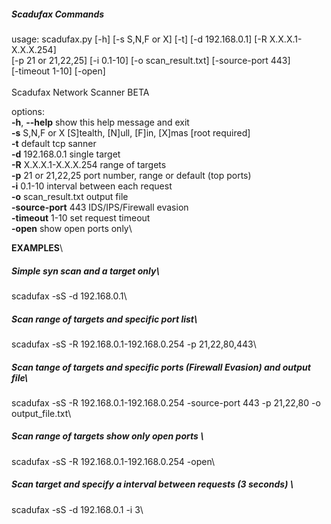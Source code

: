 ##### Scadufax Commands

usage: scadufax.py [-h] [-s S,N,F or X] [-t] [-d 192.168.0.1] [-R X.X.X.1-X.X.X.254]\
                   [-p 21 or 21,22,25] [-i 0.1-10] [-o scan_result.txt] [-source-port 443]\
                   [-timeout 1-10] [-open]\
\
Scadufax Network Scanner BETA

options:\
  **-h**, **--help**            show this help message and exit\
  **-s** S,N,F or X         [S]tealth, [N]ull, [F]in, [X]mas [root required]\
  **-t**                    default tcp sanner\
  **-d** 192.168.0.1        single target\
  **-R** X.X.X.1-X.X.X.254  range of targets\
  **-p** 21 or 21,22,25     port number, range or default (top ports)\
  **-i** 0.1-10             interval between each request\
  **-o** scan_result.txt    output file\
  **-source-port** 443      IDS/IPS/Firewall evasion\
  **-timeout** 1-10         set request timeout\
  **-open**                 show open ports only\

  **EXAMPLES**\

  ##### Simple syn scan and a target only\
  scadufax -sS -d 192.168.0.1\
  
  ##### Scan range of targets and specific port list\
  scadufax -sS -R 192.168.0.1-192.168.0.254 -p 21,22,80,443\

  ##### Scan tange of targets and specific ports (Firewall Evasion) and output file\
  scadufax -sS -R 192.168.0.1-192.168.0.254 -source-port 443 -p 21,22,80 -o output_file.txt\
  
  ##### Scan range of targets show only open ports \
  scadufax -sS -R 192.168.0.1-192.168.0.254 -open\
  
  ##### Scan target and specify a interval between requests (3 seconds) \
  scadufax -sS -d 192.168.0.1 -i 3\
  

